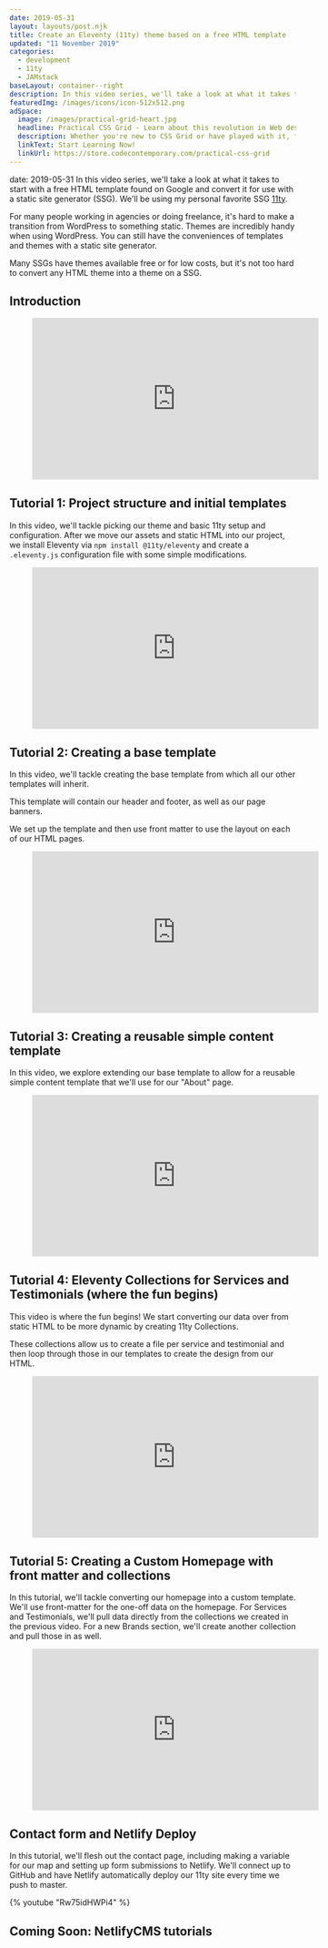 ```yaml
---
date: 2019-05-31
layout: layouts/post.njk
title: Create an Eleventy (11ty) theme based on a free HTML template
updated: "11 November 2019"
categories:
  - development
  - 11ty
  - JAMstack
baseLayout: container--right
description: In this video series, we'll take a look at what it takes to start with a free HTML template found on Google and convert it for use with a static site generator (SSG). We'll be using my personal favorite SSG 11ty (EleventyJS).
featuredImg: /images/icons/icon-512x512.png
adSpace: 
  image: /images/practical-grid-heart.jpg
  headline: Practical CSS Grid - Learn about this revolution in Web design!
  description: Whether you're new to CSS Grid or have played with it, finding practical examples of this new layout mechanism is the best way to learn it's power. Sign up below for two hours of practical grid knowledge just for you!
  linkText: Start Learning Now!
  linkUrl: https://store.codecontemporary.com/practical-css-grid
---
```

date: 2019-05-31
In this video series, we'll take a look at what it takes to start with a free HTML template found on Google and convert it for use with a static site generator (SSG). We'll be using my personal favorite SSG [11ty](https://11ty.io).

For many people working in agencies or doing freelance, it's hard to make a transition from WordPress to something static. Themes are incredibly handy when using WordPress. You can still have the conveniences of templates and themes with a static site generator.

Many SSGs have themes available free or for low costs, but it's not too hard to convert any HTML theme into a theme on a SSG.

## Introduction

<figure style="position: relative;
    width: 100%;
    height: 0;
    padding-bottom: 56.25%; margin-bottom: 1rem;">
      <iframe width="560" height="315" src="https://www.youtube.com/embed/z-o1W9ijUhI" frameborder="0" allow="accelerometer; autoplay; encrypted-media; gyroscope; picture-in-picture"  style="
          position: absolute;
          top: 0;
          left: 0;
          width: 100%;
          height: 100%;" allowfullscreen></iframe>
</figure>

## Tutorial 1: Project structure and initial templates

In this video, we'll tackle picking our theme and basic 11ty setup and configuration. After we move our assets and static HTML into our project, we install Eleventy via `npm install @11ty/eleventy` and create a `.eleventy.js` configuration file with some simple modifications.

<figure style="position: relative;
    width: 100%;
    height: 0;
    padding-bottom: 56.25%; margin-bottom: 1rem;">
      <iframe width="560" height="315" src="https://www.youtube.com/embed/h6ZxRudaYIQ" frameborder="0" allow="accelerometer; autoplay; encrypted-media; gyroscope; picture-in-picture"  style="
          position: absolute;
          top: 0;
          left: 0;
          width: 100%;
          height: 100%;" allowfullscreen></iframe>
</figure>

## Tutorial 2: Creating a base template

In this video, we'll tackle creating the base template from which all our other templates will inherit. 

This template will contain our header and footer, as well as our page banners.

We set up the template and then use front matter to use the layout on each of our HTML pages.

<figure style="position: relative;
    width: 100%;
    height: 0;
    padding-bottom: 56.25%; margin-bottom: 1rem;">
      <iframe width="560" height="315" src="https://www.youtube.com/embed/iWivBpYmOaQ" frameborder="0" allow="accelerometer; autoplay; encrypted-media; gyroscope; picture-in-picture"  style="
          position: absolute;
          top: 0;
          left: 0;
          width: 100%;
          height: 100%;" allowfullscreen></iframe>
</figure>

## Tutorial 3: Creating a reusable simple content template

In this video, we explore extending our base template to allow for a reusable simple content template that we'll use for our "About" page.

<figure style="position: relative;
    width: 100%;
    height: 0;
    padding-bottom: 56.25%; margin-bottom: 1rem;">
      <iframe width="560" height="315" src="https://www.youtube.com/embed/iHHxd5L_gIo" frameborder="0" allow="accelerometer; autoplay; encrypted-media; gyroscope; picture-in-picture"  style="
          position: absolute;
          top: 0;
          left: 0;
          width: 100%;
          height: 100%;" allowfullscreen></iframe>
</figure>

## Tutorial 4: Eleventy Collections for Services and Testimonials (where the fun begins)

This video is where the fun begins! We start converting our data over from static HTML to be more dynamic by creating 11ty Collections.

These collections allow us to create a file per service and testimonial and then loop through those in our templates to create the design from our HTML.

<figure style="position: relative;
    width: 100%;
    height: 0;
    padding-bottom: 56.25%; margin-bottom: 1rem;">
      <iframe width="560" height="315" src="https://www.youtube.com/embed/xzH2XZubgEk" frameborder="0" allow="accelerometer; autoplay; encrypted-media; gyroscope; picture-in-picture"  style="
          position: absolute;
          top: 0;
          left: 0;
          width: 100%;
          height: 100%;" allowfullscreen></iframe>
</figure>

## Tutorial 5: Creating a Custom Homepage with front matter and collections

In this tutorial, we'll tackle converting our homepage into a custom template. We'll use front-matter for the one-off data on the homepage. For Services and Testimonials, we'll pull data directly from the collections we created in the previous video. For a new Brands section, we'll create another collection and pull those in as well.

<figure style="position: relative;
    width: 100%;
    height: 0;
    padding-bottom: 56.25%; margin-bottom: 1rem;">
      <iframe width="560" height="315" src="https://www.youtube.com/embed/5MpfJNdPnNs" frameborder="0" allow="accelerometer; autoplay; encrypted-media; gyroscope; picture-in-picture"  style="
          position: absolute;
          top: 0;
          left: 0;
          width: 100%;
          height: 100%;" allowfullscreen></iframe>
</figure>

## Contact form and Netlify Deploy

In this tutorial, we'll flesh out the contact page, including making a variable for our map and setting up form submissions to Netlify. We'll connect up to GitHub and have Netlify automatically deploy our 11ty site every time we push to master.

{% youtube "Rw75idHWPi4" %}

## Coming Soon: NetlifyCMS tutorials